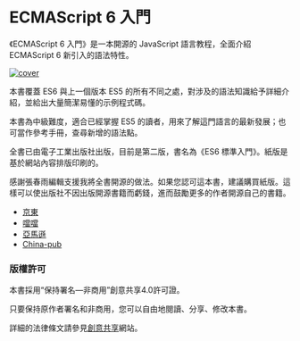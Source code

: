 # ECMAScript 6 入門

《ECMAScript 6 入門》是一本開源的 JavaScript 語言教程，全面介紹 ECMAScript 6 新引入的語法特性。

[![cover](images/cover_thumbnail.jpg)](images/cover-2nd.jpg)

本書覆蓋 ES6 與上一個版本 ES5 的所有不同之處，對涉及的語法知識給予詳細介紹，並給出大量簡潔易懂的示例程式碼。

本書為中級難度，適合已經掌握 ES5 的讀者，用來了解這門語言的最新發展；也可當作參考手冊，查尋新增的語法點。

全書已由電子工業出版社出版，目前是第二版，書名為《ES6 標準入門》。紙版是基於網站內容排版印刷的。

感謝張春雨編輯支援我將全書開源的做法。如果您認可這本書，建議購買紙版。這樣可以使出版社不因出版開源書籍而虧錢，進而鼓勵更多的作者開源自己的書籍。

- [京東](http://item.jd.com/11849235.html)
- [噹噹](http://product.dangdang.com/23840431.html)
- [亞馬遜](http://www.amazon.cn/ES6-%E6%A0%87%E5%87%86%E5%85%A5%E9%97%A8-%E9%98%AE%E4%B8%80%E5%B3%B0/dp/B01A18WWAG/)
- [China-pub](http://product.china-pub.com/4904712)

### 版權許可

本書採用“保持署名—非商用”創意共享4.0許可證。

只要保持原作者署名和非商用，您可以自由地閱讀、分享、修改本書。

詳細的法律條文請參見[創意共享](http://creativecommons.org/licenses/by-nc/4.0/)網站。
